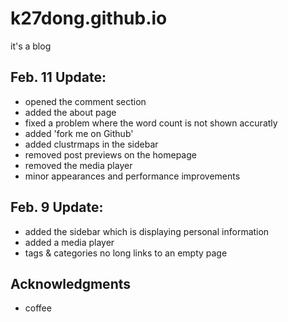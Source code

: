 # k27dong.github.io
it's a blog

## Feb. 11 Update:
- opened the comment section
- added the about page
- fixed a problem where the word count is not shown accuratly
- added 'fork me on Github'
- added clustrmaps in the sidebar
- removed post previews on the homepage
- removed the media player
- minor appearances and performance improvements

## Feb. 9 Update:
- added the sidebar which is displaying personal information
- added a media player
- tags & categories no long links to an empty page

## Acknowledgments
- coffee